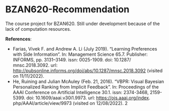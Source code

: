 # BZAN620-Recommendation

The course project for BZAN620. Still under development because of the lack of computation resources.


**References**:

- Farias, Vivek F. and Andrew A. Li (July 2019). “Learning Preferences with Side Information”. In:
Management Science 65.7. Publisher: INFORMS, pp. 3131–3149. issn: 0025-1909. doi: 10.1287/
mnsc.2018.3092. url: http://pubsonline.informs.org/doi/abs/10.1287/mnsc.2018.3092
(visited on 11/11/2022).
- He, Ruining and Julian McAuley (Feb. 21, 2016). “VBPR: Visual Bayesian Personalized Ranking from
Implicit Feedback”. In: Proceedings of the AAAI Conference on Artificial Intelligence 30.1. issn:
2374-3468, 2159-5399. doi: 10.1609/aaai.v30i1.9973. url: https://ojs.aaai.org/index.
php/AAAI/article/view/9973 (visited on 12/08/2022).
2
